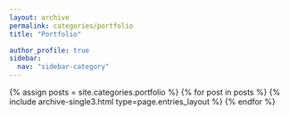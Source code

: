 ```yaml
---
layout: archive
permalink: categories/portfolio
title: "Portfolio"

author_profile: true
sidebar:
  nav: "sidebar-category"
---
```


{% assign posts = site.categories.portfolio %}
{% for post in posts %} {% include archive-single3.html type=page.entries_layout %} {% endfor %}